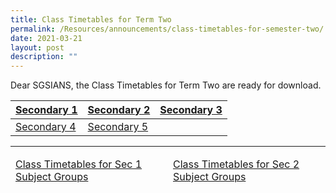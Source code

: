 ```yaml
---
title: Class Timetables for Term Two
permalink: /Resources/announcements/class-timetables-for-semester-two/
date: 2021-03-21
layout: post
description: ""
---
```

Dear SGSIANS, the Class Timetables for Term Two are ready for download.

[]()
[]()

<table>
<thead>
  <tr>
    <th><a href="/files/Announcement/Term%202%202021/Secondary-1.pdf" target="_blank" >Secondary 1</a></th>
    <th><a href="/files/Announcement/Term%202%202021/Secondary-2.pdf" target="_blank" >Secondary 2</a></th>
    <th><a href="/files/Announcement/Term%202%202021/Secondary-3.pdf" target="_blank" >Secondary 3</a></th>
  </tr>
</thead>
<tbody>
  <tr>
    <td><a href="/files/Announcement/Term%202%202021/Secondary-4.pdf" target="_blank" >Secondary 4</a></td>
    <td><a href="/files/Announcement/Term%202%202021/Secondary-5.pdf" target="_blank" >Secondary 5</a></td>
    <td></td>
  </tr>
</tbody>
</table>

* * *

<table>
<thead>
  <tr>
    <td><a href="/files/Announcement/Term%202%202021/Class-Timetables-for-Sec-1-Subject-Groups_Term-2_2021.pdf">Class Timetables for Sec 1 Subject Groups</a></td>
    <td><a href="/files/Announcement/Term%202%202021/Class-Timetables-for-Sec-2-Subject-Groups_Term-2_2021.pdf">Class Timetables for Sec 2 Subject Groups</a></td>
  </tr>
</thead>
</table>